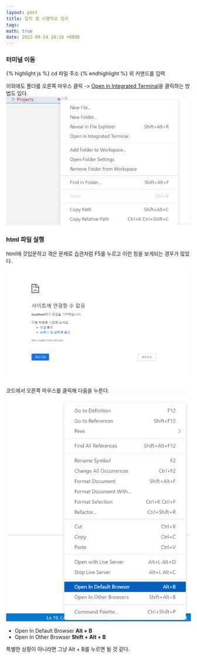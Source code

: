 ```yaml
---
layout: post
title: 일지 겸 시행착오 정리
tags: 
math: true
date: 2022-09-24 10:18 +0800
---
```


### 터미널 이동
{% highlight js %}
cd 파일 주소
{% endhighlight %}
위 커맨드를 입력

이외에도 폴더를 오른쪽 마우스 클릭 -> <u>Open in Integrated Terminal</u>을 클릭하는 방법도 있다.
![capture](/assets/2/1.png)


### html 파일 실행
html에 갓입문하고 겪은 문제로 습관처럼 F5를 누르고 이런 창을 보게되는 경우가 많았다.
![capture](/assets/2/2.png)

코드에서 오른쪽 마우스를 클릭해 다음을 누른다.
![capture](/assets/2/3.png)
<ul>
<li>Open In Default Browser <b>Alt + B</b></li>
<li>Open In Other Browser <b>Shift + Alt + B</b></li>
</ul>
특별한 상황이 아니라면 그냥 Alt + B를 누르면 될 것 같다.
